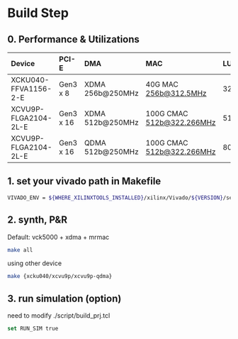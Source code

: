 # Build Step 

## 0. Performance & Utilizations
| Device               | PCI-E     | DMA              | MAC                       | LUT           |   LUTRAM    | FF           | BRAM         | URAM      | DSP      | GT         | BUFG      | PCIe      |
| :------------------- | :-------- | :--------------- | :------------------------ | :------------ | :---------: | :----------- | :----------- | :-------- | :------- | :--------- | :-------- | :-------- |
| XCKU040-FFVA1156-2-E | Gen3 x 8  | XDMA 256b@250MHz | 40G MAC 256b@312.5MHz     | 32412(13.37%) | 2359(2.09%) | 37834(7.80%) | 59.50(9.92%) | -         | -        | 12(60%)    | 8(1.67%)  | 1(33.33%) |
| XCVU9P-FLGA2104-2L-E | Gen3 x 16 | XDMA 512b@250MHz | 100G CMAC 512b@322.266MHz | 51098(4.32%)  | 3572(0.60%) | 56380(2.38%) | 93(4.30%)    | -         | -        | 20(38.46%) | 25(1.39%) | 1(16.67%) |
| XCVU9P-FLGA2104-2L-E | Gen3 x 16 | QDMA 512b@250MHz | 100G CMAC 512b@322.266MHz | 80828(6.84%)  | 9390(1.59%) | 85088(3.60%) | 119(5.51%)   | 10(1.04%) | 2(0.03%) | 20(38.46%) | 11(0.61%) | 1(16.67%) |


## 1. set your vivado path in Makefile
```bash
VIVADO_ENV = ${WHERE_XILINXTOOLS_INSTALLED}/xilinx/Vivado/${VERSION}/settings64.sh
```

## 2. synth, P&R
Default: vck5000 + xdma + mrmac
```bash
make all
```

using other device
```bash
make {xcku040/xcvu9p/xcvu9p-qdma}
```

## 3. run simulation (option)
need to modify ./script/build_prj.tcl 
```tcl
set RUN_SIM true
```
